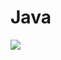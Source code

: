 # Java
<img src="https://static.wixstatic.com/media/0a7ff7_4e4e83b254a241a8a0b486e0e5eeb9bd~mv2.jpg/v1/fill/w_1000,h_667,al_c,q_85,usm_0.66_1.00_0.01/0a7ff7_4e4e83b254a241a8a0b486e0e5eeb9bd~mv2.jpg">
